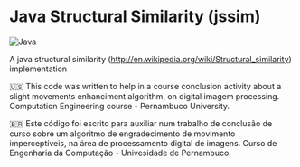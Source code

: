 # Java Structural Similarity (jssim)

![Java](https://img.shields.io/badge/java-%23ED8B00.svg?style=for-the-badge&logo=openjdk&logoColor=white)

A java structural similarity (http://en.wikipedia.org/wiki/Structural_similarity) implementation 

:us:
This code was written to help in a course conclusion activity about a slight movements enhanciment algorithm, on digital imagem processing. Computation Engineering course - Pernambuco University.

:brazil:
Este código foi escrito para auxiliar  num trabalho de conclusão de curso sobre um algoritmo de engradecimento de movimento imperceptíveis, na área de processamento digital de imagens. Curso de Engenharia da Computação - Univesidade de Pernambuco.
